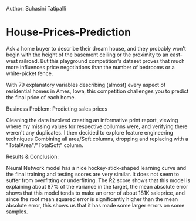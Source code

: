 Author: Suhasini Tatipalli

# House-Prices-Prediction

Ask a home buyer to describe their dream house, and they probably won't begin with the height of the basement ceiling or the proximity to an east-west railroad. But this playground competition's dataset proves that much more influences price negotiations than the number of bedrooms or a white-picket fence.

With 79 explanatory variables describing (almost) every aspect of residential homes in Ames, Iowa, this competition challenges you to predict the final price of each home.

Business Problem: Predicting sales prices 

Cleaning the data involved creating an informative print report, viewing where my missing values for respective collumns were, and verifying there weren't any duplicates.
I then decided to explore feature engineering techniques Combining all area/Sqft columns, dropping and replacing with a "TotalArea"/"TotalSqft" column.

Results & Conclusion:

Neural Network model has a nice hockey-stick-shaped learning curve and the final training and testing scores are very similar. It does not seem to suffer from overfitting or underfitting. The R2 score shows that this model is explaining about 87% of the variance in the target, the mean absolute error shows that this model tends to make an error of about 181K saleprice, and since the root mean squared error is significantly higher than the mean absolute error, this shows us that it has made some larger errors on some samples.

